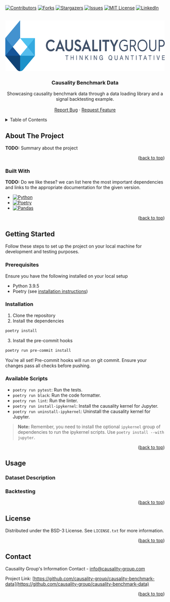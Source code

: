 <!-- Improved compatibility of back to top link: See: https://github.com/othneildrew/Best-README-Template/pull/73 -->
<a name="readme-top"></a>
<!--
*** We're using the README template at: https://github.com/othneildrew/Best-README-Template/blob/master/BLANK_README.md
-->



<!-- PROJECT SHIELDS -->
<!--
*** I'm using markdown "reference style" links for readability.
*** Reference links are enclosed in brackets [ ] instead of parentheses ( ).
*** See the bottom of this document for the declaration of the reference variables
*** for contributors-url, forks-url, etc. This is an optional, concise syntax you may use.
*** https://www.markdownguide.org/basic-syntax/#reference-style-links
-->
[![Contributors][contributors-shield]][contributors-url]
[![Forks][forks-shield]][forks-url]
[![Stargazers][stars-shield]][stars-url]
[![Issues][issues-shield]][issues-url]
[![MIT License][license-shield]][license-url]
[![LinkedIn][linkedin-shield]][linkedin-url]



<!-- PROJECT LOGO -->
<br />
<div align="center">
  <a href="https://github.com/causality-group/causality-benchmark-dataset">
    <img src="images/logo.png" alt="Logo" width="600" height="160">
  </a>

<h3 align="center">Causality Benchmark Data</h3>

  <p align="center">
    Showcasing causality benchmark data through a data loading library and a signal backtesting example.
    <!-- <br />
    <a href="https://github.com/causality-group/causality-benchmark-dataset"><strong>Explore the docs »</strong></a> -->
    <br />
    <br />
    <!-- <a href="https://github.com/causality-group/causality-benchmark-dataset">View Demo</a>
    · -->
    <a href="https://github.com/causality-group/causality-benchmark-dataset/issues">Report Bug</a>
    ·
    <a href="https://github.com/causality-group/causality-benchmark-dataset/issues">Request Feature</a>
  </p>
</div>



<!-- TABLE OF CONTENTS -->
<details>
  <summary>Table of Contents</summary>
  <ol>
    <li>
      <a href="#about-the-project">About The Project</a>
      <ul>
        <li><a href="#built-with">Built With</a></li>
      </ul>
    </li>
    <li>
      <a href="#getting-started">Getting Started</a>
      <ul>
        <li><a href="#prerequisites">Prerequisites</a></li>
        <li><a href="#installation">Installation</a></li>
      </ul>
    </li>
    <li>
      <a href="#usage">Usage</a>
      <ul>
        <li><a href="#dataset-description">Dataset Description</a></li>
        <li><a href="#backtesting">Backtesting</a></li>
      </ul>
    </li>
    <!-- <li><a href="#roadmap">Roadmap</a></li> -->
    <!-- <li><a href="#contributing">Contributing</a></li> -->
    <li><a href="#license">License</a></li>
    <li><a href="#contact">Contact</a></li>
    <!-- <li><a href="#acknowledgments">Acknowledgments</a></li> -->
  </ol>
</details>



<!-- ABOUT THE PROJECT -->
## About The Project

<!-- [![Product Name Screen Shot][product-screenshot]](https://example.com) -->

**TODO:** Summary about the project

<p align="right">(<a href="#readme-top">back to top</a>)</p>



### Built With
**TODO:** Do we like these? we can list here the most important dependencies and links to the appropriate documentation for the given version.
* [![Python][Python.org]][Python-url]
* [![Poetry][Poetry.org]][Poetry-url]
* [![Pandas][Pandas.org]][Pandas-url]

<p align="right">(<a href="#readme-top">back to top</a>)</p>



<!-- GETTING STARTED -->
## Getting Started

Follow these steps to set up the project on your local machine for development and testing purposes.

### Prerequisites

Ensure you have the following installed on your local setup
- Python 3.9.5
- Poetry (see [installation instructions](https://python-poetry.org/docs/#installation))

### Installation

1. Clone the repository
2. Install the dependencies
```bash
poetry install
```
3. Install the pre-commit hooks
```bash
poetry run pre-commit install
```

You're all set! Pre-commit hooks will run on git commit. Ensure your changes pass all checks before pushing.

### Available Scripts
- `poetry run pytest`: Run the tests.
- `poetry run black`: Run the code formatter.
- `poetry run lint`: Run the linter.
- `poetry run install-ipykernel`: Install the causality kernel for Jupyter.
- `poetry run uninstall-ipykernel`: Uninstall the causality kernel for Jupyter.

> **Note:** Remember, you need to install the optional `ipykernel` group of dependencies to run the ipykernel scripts. Use `poetry install --with jupyter`.

<p align="right">(<a href="#readme-top">back to top</a>)</p>



<!-- USAGE EXAMPLES -->
## Usage

### Dataset Description

### Backtesting

<p align="right">(<a href="#readme-top">back to top</a>)</p>



<!-- ROADMAP -->
<!--
## Roadmap

- [ ] Feature 1
- [ ] Feature 2
- [ ] Feature 3
    - [ ] Nested Feature

See the [open issues](https://github.com/causality-group/causality-benchmark-dataset/issues) for a full list of proposed features (and known issues).

<p align="right">(<a href="#readme-top">back to top</a>)</p>
-->


<!-- CONTRIBUTING -->
<!--
## Contributing

Contributions are what make the open source community such an amazing place to learn, inspire, and create. Any contributions you make are **greatly appreciated**.

If you have a suggestion that would make this better, please fork the repo and create a pull request. You can also simply open an issue with the tag "enhancement".
Don't forget to give the project a star! Thanks again!

1. Fork the Project
2. Create your Feature Branch (`git checkout -b feature/AmazingFeature`)
3. Commit your Changes (`git commit -m 'Add some AmazingFeature'`)
4. Push to the Branch (`git push origin feature/AmazingFeature`)
5. Open a Pull Request

<p align="right">(<a href="#readme-top">back to top</a>)</p>
-->


<!-- LICENSE -->
## License

Distributed under the BSD-3 License. See `LICENSE.txt` for more information.

<p align="right">(<a href="#readme-top">back to top</a>)</p>



<!-- CONTACT -->
## Contact

Causality Group's Information Contact - info@causality-group.com

Project Link: [https://github.com/causality-group/causality-benchmark-data](https://github.com/causality-group/causality-benchmark-data)

<p align="right">(<a href="#readme-top">back to top</a>)</p>



<!-- ACKNOWLEDGMENTS -->
<!--
## Acknowledgments

* []()
* []()
* []()

<p align="right">(<a href="#readme-top">back to top</a>)</p>
-->


<!-- MARKDOWN LINKS & IMAGES -->
<!-- https://www.markdownguide.org/basic-syntax/#reference-style-links -->
[contributors-shield]: https://img.shields.io/github/contributors/causality-group/causality-benchmark-data?style=for-the-badge
[contributors-url]: https://github.com/causality-group/causality-benchmark-data/graphs/contributors
[forks-shield]: https://img.shields.io/github/forks/causality-group/causality-benchmark-data.svg?style=for-the-badge
[forks-url]: https://github.com/causality-group/causality-benchmark-data/network/members
[stars-shield]: https://img.shields.io/github/stars/causality-group/causality-benchmark-data?style=for-the-badge
[stars-url]: https://github.com/causality-group/causality-benchmark-data/stargazers
[issues-shield]: https://img.shields.io/github/issues/causality-group/causality-benchmark-data.svg?style=for-the-badge
[issues-url]: https://github.com/causality-group/causality-benchmark-data/issues
[license-shield]: https://img.shields.io/github/license/causality-group/causality-benchmark-data.svg?style=for-the-badge
[license-url]: https://github.com/causality-group/causality-benchmark-data/blob/master/LICENSE.txt
[linkedin-shield]: https://img.shields.io/badge/-LinkedIn-black.svg?style=for-the-badge&logo=linkedin&colorB=555
[linkedin-url]: https://linkedin.com/company/causality-group
[product-screenshot]: images/screenshot.png
[Python.org]: https://img.shields.io/badge/Python-3.9-blue?style=for-the-badge&logo=python&logoColor=ffdd54&labelColor=3776ab&color=3776ab
[Python-url]: https://python.org/
[Poetry.org]: https://img.shields.io/badge/Poetry-%233B82F6.svg?style=for-the-badge&logo=poetry&logoColor=0B3D8D
[Poetry-url]: https://python-poetry.org/
[Pandas.org]: https://img.shields.io/badge/pandas-2.4-%23150458.svg?style=for-the-badge&logo=pandas&logoColor=white&labelColor=%23150458&color=%23150458
[Pandas-url]: https://pandas.pydata.org/
